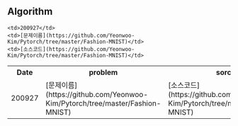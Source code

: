 ## Algorithm


<table>
  <th>Date</th>
  <th>problem</th>
  <th>sorce</th>
  <tr>
    <td>200927</td>
    <td>[문제이름](https://github.com/Yeonwoo-Kim/Pytorch/tree/master/Fashion-MNIST)</td>
    <td>[소스코드](https://github.com/Yeonwoo-Kim/Pytorch/tree/master/Fashion-MNIST)</td>
  
    <td>200927</td>
    <td>[문제이름](https://github.com/Yeonwoo-Kim/Pytorch/tree/master/Fashion-MNIST)</td>
    <td>[소스코드](https://github.com/Yeonwoo-Kim/Pytorch/tree/master/Fashion-MNIST)</td>
  </tr>
  
  
</table>
